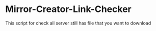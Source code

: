 # Mirror-Creator-Link-Checker
This script for check all server still has file that you want to download
